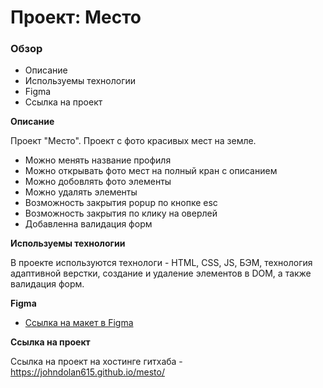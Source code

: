 # Проект: Место

### Обзор

* Описание
* Используемы технологии 
* Figma
* Ссылка на проект

**Описание**

Проект "Место". Проект с фото красивых мест на земле.

* Можно менять название профиля
* Можно открывать фото мест на полный кран с описанием 
* Можно добовлять фото элементы
* Можно удалять элементы
* Возможность закрытия popup по кнопке esc
* Возможность закрытия по клику на оверлей
* Добавленна валидация форм

**Используемы технологии**

В проекте используются технологи - HTML, CSS, JS, БЭМ, технология адаптивной верстки, создание и удаление элементов в DOM, а также валидация форм.

**Figma**

* [Ссылка на макет в Figma](https://www.figma.com/file/2cn9N9jSkmxD84oJik7xL7/JavaScript.-Sprint-4?node-id=0%3A1)

**Ссылка на проект**

Ссылка на проект на хоcтинге гитхаба - https://johndolan615.github.io/mesto/
